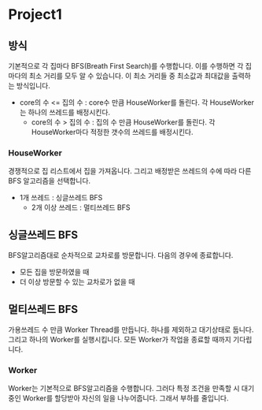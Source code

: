 # Project1

## 방식
기본적으로 각 집마다 BFS(Breath First Search)를 수행합니다. 이를 수행하면 각 집마다의 최소 거리를 모두 알 수 있습니다. 이 최소 거리들 중 최소값과 최대값을 출력하는 방식입니다.

  - core의 수 <= 집의 수 :  core수 만큼 HouseWorker를 돌린다. 각  HouseWorker는 하나의 쓰레드를 배정시킨다.
    - core의 수 > 집의 수 : 집의 수 만큼 HouseWorker를 돌린다. 각 HouseWorker마다 적정한 갯수의 쓰레드를 배정시킨다.

### HouseWorker
경쟁적으로 집 리스트에서 집을 가져옵니다. 그리고 배정받은 쓰레드의 수에 따라 다른 BFS 알고리즘을 선택합니다.
  - 1개 쓰레드 : 싱글쓰레드 BFS
    - 2개 이상 쓰레드 : 멀티쓰레드 BFS

## 싱글쓰레드 BFS
BFS알고리즘대로 순차적으로 교차로를 방문합니다. 다음의 경우에 종료합니다.
 - 모든 집을 방문하였을 때
  - 더 이상 방문할 수 있는 교차로가 없을 때

## 멀티쓰레드 BFS
가용쓰레드 수 만큼 Worker Thread를 만듭니다. 하나를 제외하고 대기상태로 둡니다. 그리고 하나의 Worker를 실행시킵니다. 모든 Worker가 작업을 종료할 때까지 기다립니다.
### Worker
Worker는 기본적으로 BFS알고리즘을 수행합니다. 그러다 특정 조건을 만족할 시 대기중인 Worker를 할당받아 자신의 일을 나누어줍니다. 그래서 부하를 줄입니다.


